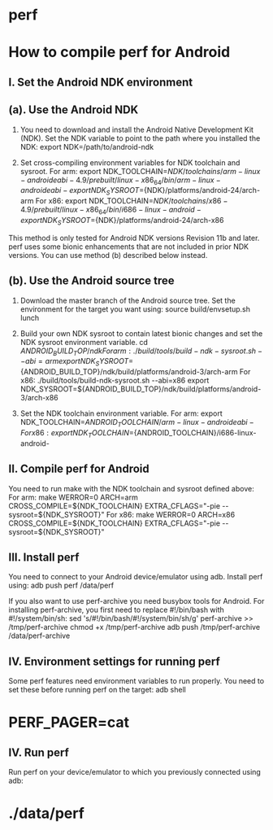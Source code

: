 # perf

How to compile perf for Android
=========================================

I. Set the Android NDK environment
------------------------------------------------

(a). Use the Android NDK
------------------------------------------------
1. You need to download and install the Android Native Development Kit (NDK).
Set the NDK variable to point to the path where you installed the NDK:
  export NDK=/path/to/android-ndk

2. Set cross-compiling environment variables for NDK toolchain and sysroot.
For arm:
  export NDK_TOOLCHAIN=${NDK}/toolchains/arm-linux-androideabi-4.9/prebuilt/linux-x86_64/bin/arm-linux-androideabi-
  export NDK_SYSROOT=${NDK}/platforms/android-24/arch-arm
For x86:
  export NDK_TOOLCHAIN=${NDK}/toolchains/x86-4.9/prebuilt/linux-x86_64/bin/i686-linux-android-
  export NDK_SYSROOT=${NDK}/platforms/android-24/arch-x86

This method is only tested for Android NDK versions Revision 11b and later.
perf uses some bionic enhancements that are not included in prior NDK versions.
You can use method (b) described below instead.

(b). Use the Android source tree
-----------------------------------------------
1. Download the master branch of the Android source tree.
Set the environment for the target you want using:
  source build/envsetup.sh
  lunch

2. Build your own NDK sysroot to contain latest bionic changes and set the
NDK sysroot environment variable.
  cd ${ANDROID_BUILD_TOP}/ndk
For arm:
  ./build/tools/build-ndk-sysroot.sh --abi=arm
  export NDK_SYSROOT=${ANDROID_BUILD_TOP}/ndk/build/platforms/android-3/arch-arm
For x86:
  ./build/tools/build-ndk-sysroot.sh --abi=x86
  export NDK_SYSROOT=${ANDROID_BUILD_TOP}/ndk/build/platforms/android-3/arch-x86

3. Set the NDK toolchain environment variable.
For arm:
  export NDK_TOOLCHAIN=${ANDROID_TOOLCHAIN}/arm-linux-androideabi-
For x86:
  export NDK_TOOLCHAIN=${ANDROID_TOOLCHAIN}/i686-linux-android-

II. Compile perf for Android
------------------------------------------------
You need to run make with the NDK toolchain and sysroot defined above:
For arm:
  make WERROR=0 ARCH=arm CROSS_COMPILE=${NDK_TOOLCHAIN} EXTRA_CFLAGS="-pie --sysroot=${NDK_SYSROOT}"
For x86:
  make WERROR=0 ARCH=x86 CROSS_COMPILE=${NDK_TOOLCHAIN} EXTRA_CFLAGS="-pie --sysroot=${NDK_SYSROOT}"

III. Install perf
-----------------------------------------------
You need to connect to your Android device/emulator using adb.
Install perf using:
  adb push perf /data/perf

If you also want to use perf-archive you need busybox tools for Android.
For installing perf-archive, you first need to replace #!/bin/bash with #!/system/bin/sh:
  sed 's/#!\/bin\/bash/#!\/system\/bin\/sh/g' perf-archive >> /tmp/perf-archive
  chmod +x /tmp/perf-archive
  adb push /tmp/perf-archive /data/perf-archive

IV. Environment settings for running perf
------------------------------------------------
Some perf features need environment variables to run properly.
You need to set these before running perf on the target:
  adb shell
  # PERF_PAGER=cat

IV. Run perf
------------------------------------------------
Run perf on your device/emulator to which you previously connected using adb:
  # ./data/perf
